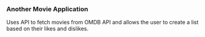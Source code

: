 ### Another Movie Application

Uses API to fetch movies from OMDB API and allows the user to create a list based on their likes and dislikes. 